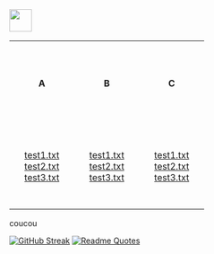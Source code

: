 <img src="https://raw.githubusercontent.com/innng/innng/master/assets/kyubey.gif" height="40" />

<table align="center">
  <tr>
    <th width="100" height="150">A</th>
    <th width="100" height="150">B</th>
    <th width="100" height="150">C</th>
  </tr>
  <tr>
    <td align="center" valign="middle" width="100" height="150">
      <a href="test1.txt">test1.txt</a><br>
      <a href="test2.txt">test2.txt</a><br>
      <a href="test3.txt">test3.txt</a>
    </td>
    <td align="center" valign="middle" width="100" height="150">
      <a href="test1.txt">test1.txt</a><br>
      <a href="test2.txt">test2.txt</a><br>
      <a href="test3.txt">test3.txt</a>
    </td>
    <td align="center" valign="middle" width="100" height="150">
      <a href="test1.txt">test1.txt</a><br>
      <a href="test2.txt">test2.txt</a><br>
      <a href="test3.txt">test3.txt</a>
    </td>
  </tr>
</table>


<p>coucou</p>

[![GitHub Streak](https://streak-stats.demolab.com?user=zoyern&theme=nord&border_radius=10&date_format=j%20M%5B%20Y%5D&mode=weekly&card_width=600&card_height=50&dates=4C566A&hide_current_streak=true&hide_longest_streak=true)](https://git.io/streak-stats)
[![Readme Quotes](https://quotes-github-readme.vercel.app/api?type=horizontal&theme=nord)](https://github.com/piyushsuthar/github-readme-quotes)
